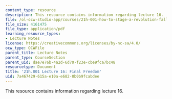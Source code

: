 ```yaml
---
content_type: resource
description: This resource contains information regarding lecture 16.
file: /ol-ocw-studio-app/courses/21h-001-how-to-stage-a-revolution-fall-2013/7a467429615ae10ae6820b0b9fcabdee_MIT21H_001F13_lec_16.pdf
file_size: 4161475
file_type: application/pdf
learning_resource_types:
- Lecture Notes
license: https://creativecommons.org/licenses/by-nc-sa/4.0/
ocw_type: OCWFile
parent_title: Lecture Notes
parent_type: CourseSection
parent_uid: dae7e76b-4a2d-6d70-f23e-cbe9fca7bc48
resourcetype: Document
title: '21h.001 Lecture 16: Final Freedom'
uid: 7a467429-615a-e10a-e682-0b0b9fcabdee
---
```

This resource contains information regarding lecture 16.